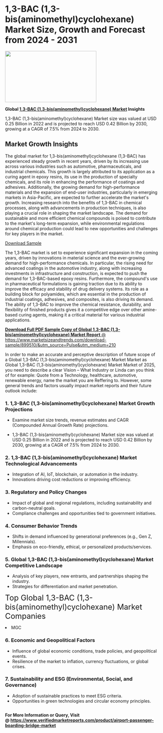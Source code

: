 <H1>1,3-BAC (1,3-bis(aminomethyl)cyclohexane) Market Size, Growth and Forecast from 2024 - 2031</H1><img class="aligncenter size-medium wp-image-584254" src="https://thirdeyenews.in/wp-content/uploads/2024/09/Global-Market-Research-300x168.jpeg" alt="" width="300" height="168" /><p><strong>Global&nbsp;<a href="https://www.marketsizeandtrends.com/download-sample/899510/&amp;utm_source=Pulse&amp;utm_medium=210">1,3-BAC (1,3-bis(aminomethyl)cyclohexane) Market</a> Insights</strong></p><p>1,3-BAC (1,3-bis(aminomethyl)cyclohexane) Market size was valued at USD 0.25 Billion in 2022 and is projected to reach USD 0.42 Billion by 2030, growing at a CAGR of 7.5% from 2024 to 2030.</p><p><h2>Market Growth Insights</h2> <p>The global market for 1,3-bis(aminomethyl)cyclohexane (1,3-BAC) has experienced steady growth in recent years, driven by its increasing use across various industries such as automotive, pharmaceuticals, and industrial chemicals. This growth is largely attributed to its application as a curing agent in epoxy resins, its use in the production of specialty chemicals, and its role in enhancing the performance of coatings and adhesives. Additionally, the growing demand for high-performance materials and the expansion of end-user industries, particularly in emerging markets in Asia-Pacific, are expected to further accelerate the market's growth. Increasing research into the benefits of 1,3-BAC in chemical processes, along with advancements in production techniques, is also playing a crucial role in shaping the market landscape. The demand for sustainable and more efficient chemical compounds is poised to contribute to the market's long-term expansion, while environmental regulations around chemical production could lead to new opportunities and challenges for key players in the market.</p> <p><a href="#">Download Sample</a></p> <p>The 1,3-BAC market is set to experience significant expansion in the coming years, driven by innovations in material science and the ever-growing demand for high-performance chemicals. In particular, the rising need for advanced coatings in the automotive industry, along with increasing investments in infrastructure and construction, is expected to push the demand for 1,3-BAC-based epoxy resins. Furthermore, the compound's use in pharmaceutical formulations is gaining traction due to its ability to improve the efficacy and stability of drug delivery systems. Its role as a building block for polyamides, which are essential in the production of industrial coatings, adhesives, and composites, is also driving its demand. The ability of 1,3-BAC to improve the chemical resistance, durability, and flexibility of finished products gives it a competitive edge over other amine-based curing agents, making it a critical material for various industrial applications.</p> <p><a href="#"></p><p><span class=""><strong>Download Full PDF Sample Copy of Global 1,3-BAC (1,3-bis(aminomethyl)cyclohexane) Market Report</strong> @ <a href="https://www.marketsizeandtrends.com/download-sample/899510/&amp;utm_source=Pulse&amp;utm_medium=210" target="_blank">https://www.marketsizeandtrends.com/download-sample/899510/&amp;utm_source=Pulse&amp;utm_medium=210</a></span></p><p>In order to make an accurate and perceptive description of future scope of a Global&nbsp;1,3-BAC (1,3-bis(aminomethyl)cyclohexane) Market Market as Global&nbsp;1,3-BAC (1,3-bis(aminomethyl)cyclohexane) Market Market of 2025, you need to describe a clear Vision &ndash; What Industry or Linda can you think of for example: Quote from a Technology, healthcare, automotive, renewable energy, name the market you are Reffering to. However, some general trends and factors usually impact market reports and their future outlook include:</p><h3>1.&nbsp;<strong>1,3-BAC (1,3-bis(aminomethyl)cyclohexane) Market Growth Projections</strong></h3><ul><li>Examine market size trends, revenue estimates and CAGR (Compounded Annual Growth Rate) projections.</li><li><p>1,3-BAC (1,3-bis(aminomethyl)cyclohexane) Market size was valued at USD 0.25 Billion in 2022 and is projected to reach USD 0.42 Billion by 2030, growing at a CAGR of 7.5% from 2024 to 2030.</p></li></ul><h3>2.&nbsp;<strong>1,3-BAC (1,3-bis(aminomethyl)cyclohexane) Market Technological Advancements</strong></h3><ul><li>Integration of AI, IoT, blockchain, or automation in the industry.</li><li>Innovations driving cost reductions or improving efficiency.</li></ul><h3>3.&nbsp;<strong>Regulatory and Policy Changes</strong></h3><ul><li>Impact of global and regional regulations, including sustainability and carbon-neutral goals.</li><li>Compliance challenges and opportunities tied to government initiatives.</li></ul><h3>4.&nbsp;<strong>Consumer Behavior Trends</strong></h3><ul><li>Shifts in demand influenced by generational preferences (e.g., Gen Z, Millennials).</li><li>Emphasis on eco-friendly, ethical, or personalized products/services.</li></ul><h3>5.&nbsp;<strong>Global 1,3-BAC (1,3-bis(aminomethyl)cyclohexane) Market Competitive Landscape</strong></h3><ul><li>Analysis of key players, new entrants, and partnerships shaping the industry.</li><li>Strategies for differentiation and market penetration.</li></ul><p data-pm-slice="1 1 []"><span style="color: inherit; font-family: inherit; font-size: 25px;">Top Global 1,3-BAC (1,3-bis(aminomethyl)cyclohexane) Market Companies</span></p><div class="" data-test-id=""><p><li>MGC</li></p></div><h3>6.&nbsp;<strong>Economic and Geopolitical Factors</strong></h3><ul><li>Influence of global economic conditions, trade policies, and geopolitical events.</li><li>Resilience of the market to inflation, currency fluctuations, or global crises.</li></ul><h3>7.&nbsp;<strong>Sustainability and ESG (Environmental, Social, and Governance)</strong></h3><ul><li>Adoption of sustainable practices to meet ESG criteria.</li><li>Opportunities in green technologies and circular economy principles.</li></ul><h2><strong style="font-size: 14px;">For More Information or Query, Visit @&nbsp;</strong><a style="background-color: #ffffff; font-size: 14px;" href="https://www.marketsizeandtrends.com/report/13-bac-13-bis-aminomethyl-cyclohexane-market/" target="_blank">https://www.verifiedmarketreports.com/product/airport-passenger-boarding-bridge-market</a></h2>
